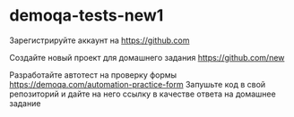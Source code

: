 # demoqa-tests-new1
Зарегистрируйте аккаунт на https://github.com

Создайте новый проект для домашнего задания https://github.com/new



Разработайте автотест на проверку формы https://demoqa.com/automation-practice-form
Запушьте код в свой репозиторий и дайте на него ссылку в качестве ответа на домашнее задание
